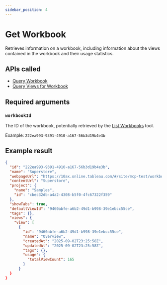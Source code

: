 ```yaml
---
sidebar_position: 4
---
```


# Get Workbook

Retrieves information on a workbook, including information about the views contained in the workbook
and their usage statistics.

## APIs called

- [Query Workbook](https://help.tableau.com/current/api/rest_api/en-us/REST/rest_api_ref_workbooks_and_views.htm#query_workbook)
- [Query Views for Workbook](https://help.tableau.com/current/api/rest_api/en-us/REST/rest_api_ref_workbooks_and_views.htm#query_views_for_workbook)

## Required arguments

### `workbookId`

The ID of the workbook, potentially retrieved by the [List Workbooks](list-workbooks.md) tool.

Example: `222ea993-9391-4910-a167-56b3d19b4e3b`

## Example result

```json
{
  "id": "222ea993-9391-4910-a167-56b3d19b4e3b",
  "name": "Superstore",
  "webpageUrl": "https://10ax.online.tableau.com/#/site/mcp-test/workbooks/1412200",
  "contentUrl": "Superstore",
  "project": {
    "name": "Samples",
    "id": "cbec32db-a4a2-4308-b5f0-4fc67322f359"
  },
  "showTabs": true,
  "defaultViewId": "9460abfe-a6b2-49d1-b998-39e1ebcc55ce",
  "tags": {},
  "views": {
    "view": [
      {
        "id": "9460abfe-a6b2-49d1-b998-39e1ebcc55ce",
        "name": "Overview",
        "createdAt": "2025-09-02T23:25:58Z",
        "updatedAt": "2025-09-02T23:25:58Z",
        "tags": {},
        "usage": {
          "totalViewCount": 165
        }
      }
  }
}
```
